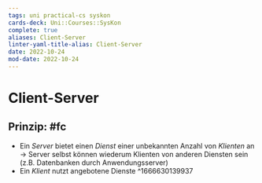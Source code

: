```yaml
---
tags: uni practical-cs syskon
cards-deck: Uni::Courses::SysKon
complete: true
aliases: Client-Server
linter-yaml-title-alias: Client-Server
date: 2022-10-24
mod-date: 2022-10-24
---
```


# Client-Server

## Prinzip: #fc
- Ein *Server* bietet einen *Dienst* einer unbekannten Anzahl von *Klienten* an
	-> Server selbst können wiederum Klienten von anderen Diensten sein (z.B. Datenbanken durch Anwendungsserver)
- Ein *Klient* nutzt angebotene Dienste
^1666630139937
